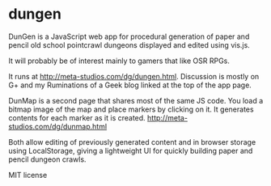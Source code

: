 # dungen
DunGen is a JavaScript web app for procedural generation of paper and pencil old school pointcrawl dungeons displayed and edited using vis.js.

It will probably be of interest mainly to gamers that like OSR RPGs. 

It runs at http://meta-studios.com/dg/dungen.html. Discussion is mostly on G+ and my Ruminations of a Geek blog linked at the top of the app page.

DunMap is a second page that shares most of the same JS code. You load a bitmap image of the map and place markers by clicking on it. It generates contents for each marker as it is created.  http://meta-studios.com/dg/dunmap.html

Both allow editing of previously generated content and in browser storage using LocalStorage, giving a lightweight UI for quickly building paper and pencil dungeon crawls.


MIT license


